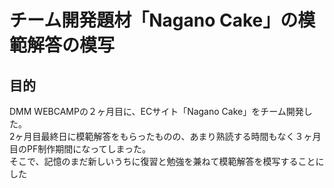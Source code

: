 # チーム開発題材「Nagano Cake」の模範解答の模写

## 目的
DMM WEBCAMPの２ヶ月目に、ECサイト「Nagano Cake」をチーム開発した。<br>
2ヶ月目最終日に模範解答をもらったものの、あまり熟読する時間もなく３ヶ月目のPF制作期間になってしまった。<br>
そこで、記憶のまだ新しいうちに復習と勉強を兼ねて模範解答を模写することにした





